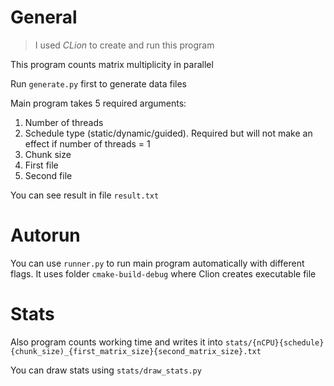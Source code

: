 # General

> I used *CLion* to create and run this program

This program counts matrix multiplicity in parallel

Run `generate.py` first to generate data files

Main program takes 5 required arguments:

1. Number of threads
2. Schedule type (static/dynamic/guided). Required but will not make an effect if number of threads = 1
3. Chunk size
4. First file
5. Second file

You can see result in file `result.txt`

# Autorun

You can use `runner.py` to run main program automatically with different flags. It uses folder `cmake-build-debug` where Clion creates executable file

# Stats

Also program counts working time and writes it into `stats/{nCPU}{schedule}{chunk_size)_{first_matrix_size}{second_matrix_size}.txt`

You can draw stats using `stats/draw_stats.py`
